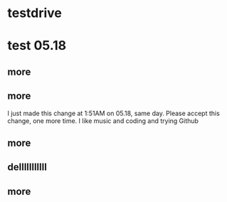 # testdrive
# test 05.18
## more
## more
I just made this change at 1:51AM on 05.18, same day. Please accept this change, one more time.
I like music and coding and trying Github
## more
## delllllllllll
## more
